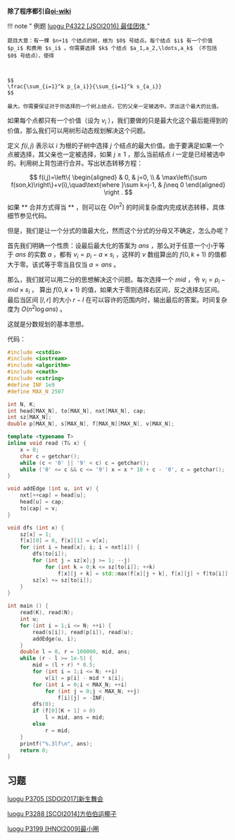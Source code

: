 **除了程序都引自[oi-wiki](https://oi-wiki.org/misc/fractional-programming/)**

!!! note " 例题 [ luogu P4322 [JSOI2016] 最佳团体 ](https://www.luogu.org/problemnew/show/P4322)"

    题目大意：有一棵 $n+1$ 个结点的树，根为 $0$ 号结点。每个结点 $i$ 有一个价值 $p_i$ 和费用 $s_i$ 。你需要选择 $k$ 个结点 $a_1,a_2,\ldots,a_k$ （不包括 $0$ 号结点），使得



    $$
    \frac{\sum_{i=1}^k p_{a_i}}{\sum_{i=1}^k s_{a_i}}
    $$
    
    最大。你需要保证对于你选择的一个树上结点，它的父亲一定被选中。求出这个最大的比值。

如果每个点都只有一个价值（设为 $v_i$ ），我们要做的只是最大化这个最后能得到的价值，那么我们可以用树形动态规划解决这个问题。

定义 $f(i,j)$ 表示以 $i$ 为根的子树中选择 $j$ 个结点的最大价值。由于要满足如果一个点被选择，其父亲也一定被选择，如果 $j\ge 1$ ，那么当前结点 $i$ 一定是已经被选中的。利用树上背包进行合并。写出状态转移方程：

$$
f(i,j)=\left\{
\begin{aligned}
& 0, & j=0, \\
& \max\left\{\sum f(son,k)\right\}+v(i),\quad\text{where }\sum k=j-1, & j\neq 0
\end{aligned} \right
.
$$

如果 ** 合并方式得当 ** ，则可以在 $O(n^2)$ 的时间复杂度内完成状态转移，具体细节参见代码。

但是，我们是让一个分式的值最大化，然而这个分式的分母又不确定，怎么办呢？

首先我们明确一个性质：设最后最大化的答案为 $ans$ ，那么对于任意一个小于等于 $ans$ 的实数 $a$ ，都有 $v_i=p_i-a\times s_i$ ，这样的 $v$ 数组算出的 $f(0,k+1)$ 的值都大于零。该式等于零当且仅当 $a=ans$ 。

那么，我们就可以用二分的思想解决这个问题。每次选择一个 $mid$ ，令 $v_i=p_i-mid\times s_i$ ， 算出 $f(0,k+1)$ 的值，如果大于零则选择右区间，反之选择左区间。最后当区间 $[l,r]$ 的大小 $r-l$ 在可以容许的范围内时，输出最后的答案。时间复杂度为 $O(n^2\log ans)$ 。

这就是分数规划的基本思想。

代码：

``` cpp
#include <cstdio>
#include <iostream>
#include <algorithm>
#include <cmath>
#include <cstring>
#define INF 1e9
#define MAX_N 2507

int N, K;
int head[MAX_N], to[MAX_N], nxt[MAX_N], cap;
int sz[MAX_N];
double p[MAX_N], s[MAX_N], f[MAX_N][MAX_N], v[MAX_N];

template <typename T>
inline void read (T& x) {
    x = 0;
    char c = getchar();
    while (c < '0' || '9' < c) c = getchar();
    while ('0' <= c && c <= '9') x = x * 10 + c - '0', c = getchar();
}

void addEdge (int u, int v) {
    nxt[++cap] = head[u];
    head[u] = cap;
    to[cap] = v;
}

void dfs (int x) {
    sz[x] = 1;
    f[x][0] = 0, f[x][1] = v[x];
    for (int i = head[x]; i; i = nxt[i]) {
        dfs(to[i]);
        for (int j = sz[x];j >= 1; --j)
            for (int k = 0;k <= sz[to[i]]; ++k)
                f[x][j + k] = std::max(f[x][j + k], f[x][j] + f[to[i]][k]);
        sz[x] += sz[to[i]];
    }
}

int main () {
    read(K), read(N);
    int u;
    for (int i = 1;i <= N; ++i) {
        read(s[i]), read(p[i]), read(u);
        addEdge(u, i);
    }
    double l = 0, r = 100000, mid, ans;
    while (r - l >= 1e-5) {
        mid = (l + r) * 0.5;
        for (int i = 1;i <= N; ++i)
            v[i] = p[i] - mid * s[i];
        for (int i = 0;i < MAX_N; ++i)
            for (int j = 0;j < MAX_N; ++j)
                f[i][j] = -INF;
        dfs(0);
        if (f[0][K + 1] > 0)
            l = mid, ans = mid;
        else
            r = mid;
    }
    printf("%.3lf\n", ans);
    return 0;
}

```



## 习题

[ luogu P3705 [SDOI2017]新生舞会 ](https://www.luogu.org/problemnew/show/P3705)

[ luogu P3288 [SCOI2014]方伯伯运椰子 ](https://www.luogu.org/problemnew/show/P3288)

[ luogu P3199 [HNOI2009]最小圈 ](https://www.luogu.org/problemnew/show/P3199)
